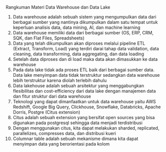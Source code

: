 Rangkuman Materi Data Warehouse dan Data Lake
1.	Data warehouse adalah sebuah sistem yang mengumpulkan data dari berbagai sumber yang nantinya dikumpulkan dalam satu tempat untuk keperluan analisis data, data mining, AI, dan machine learning
2.	Data warehouse memiliki data dari berbagai sumber (OS, ERP, CRM, SQK, dan Flat Files, Spreadsheets)
3.	Data yang telah dikumpulkan akan diproses melalui pipeline ETL (Extract, Transform, Load) yang terdiri darai tahap data validation, data cleaning, data transforming, data aggregating, dan data loading
4.	Setelah data diproses dan di load maka data akan dimasukkan ke data warehouse 
5.	Pada data lake tidak ada proses ETL baik dari berbagai sumber data. Data lake menyimpan data tidak terstruktur sedangkan data warehouse lebih terstruktur karena diolah terlebih dahulu
6.	Data lakehouse adalah sebuah arsitektur yang menggabungkan flesibilitas dan cost-efficiency dari data lake dengan manajemen data dan fitur struktur dari data warehouse
7.	Teknologi yang dapat dimanfaatkan untuk data warehouse yaitu AWS Redshift, Google Big Query, Clickhouse, Snowflake, Databricks, Apache Dorris, Postgre (Citus extension)
8.	Citus adalah sebuah extension yang bersifat open sources yang bisa digunakan pada postgresql sehingga data menjadi terdistribusi
9.	Dengan menggunakan citus, kita dapat melakukan sharded, replicated, parallelizes, compresses data, dan distribusi kueri
10.	Columnar table adalah sebuah mekanisme dimana kita dapat menyimpan data yang berorientasi pada kolom
